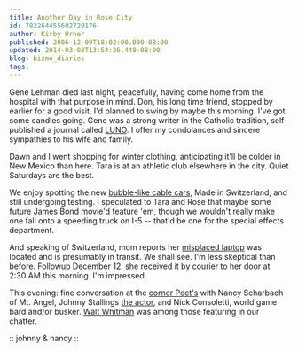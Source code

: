 ```yaml
---
title: Another Day in Rose City
id: 782264455602729176
author: Kirby Urner
published: 2006-12-09T18:02:00.000-08:00
updated: 2014-03-08T13:54:26.448-08:00
blog: bizmo_diaries
tags: 
---
```


Gene Lehman died last night, peacefully, having come home from the hospital with that purpose in mind.  Don, his long time friend, stopped by earlier for a good visit.  I'd planned to swing by maybe this morning.  I've got some candles going. Gene was a strong writer in the Catholic tradition, self-published a journal called [LUNO](http://worldgame.blogspot.com/2005/05/luno.html).  I offer my condolances and sincere sympathies to his wife and family.

Dawn and I went shopping for winter clothing, anticipating it'll be colder in New Mexico than here.  Tara is at an athletic club elsewhere in the city.  Quiet Saturdays are the best.

We enjoy spotting the new [bubble-like cable cars](http://www.katu.com/news/3910121.html), Made in Switzerland, and still undergoing testing.  I speculated to Tara and Rose that maybe some future James Bond movie'd feature 'em, though we wouldn't really make one fall onto a speeding truck on I-5 -- that'd be one for the special effects department.

And speaking of Switzerland, mom reports her [misplaced laptop](http://worldgame.blogspot.com/2006/12/nanotech-talk.html) was located and is presumably in transit.  We shall see.  I'm less skeptical than before. Followup December 12:  she received it by courier to her door at 2:30 AM this morning.  I'm impressed.

This evening:  fine conversation at the [corner Peet's](http://worldgame.blogspot.com/2006/08/street-corner-tetrahedron.html) with Nancy Scharbach of Mt. Angel, Johnny Stallings [the actor](http://worldgame.blogspot.com/2004/10/king-lear-play-review.html), and Nick Consoletti, world game bard and/or busker.  [Walt Whitman](http://www.adherents.com/people/pw/Walt_Whitman.html) was among those featuring in our chatter.

[](https://blogger.googleusercontent.com/img/b/R29vZ2xl/AVvXsEi2x3ZhLJqhM7ZMalOV_6AIky_Mvze4JJdWjPa-4BpgNESLwlc4sNbu45swxF9-E4Ri30qG0-emf5eviGbWXVkzHYxKLvbFEViRxiEr9j1IdCTr2_5npb79ybwyvE67uj8EhhBu/s1600-h/nancyjohnny.jpg):: johnny & nancy ::